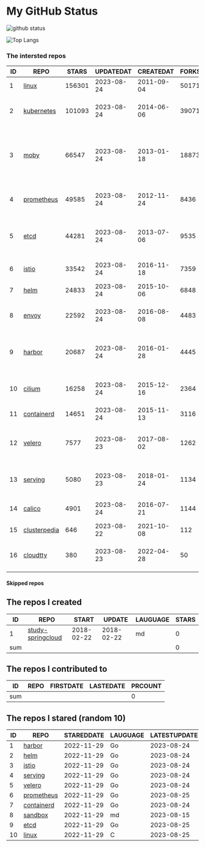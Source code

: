 # My GitHub Status

<img src="https://github-readme-stats-1.yihong0618.vercel.app/api?username=daoqingniu&show_icons=true&&&hide_title=true&count_private=true" alt="github status" />

![Top Langs](https://github-readme-stats-1.yihong0618.vercel.app/api/top-langs/?username=daoqingniu&layout=compact)

<!--START_SECTION:github_repos-->
### The intersted repos
| ID |                              REPO                               | STARS  | UPDATEDAT  | CREATEDAT  | FORKSCOUNT |                                              DESCRIPTIONS                                              |
|----|-----------------------------------------------------------------|--------|------------|------------|------------|--------------------------------------------------------------------------------------------------------|
|  1 | [linux](https://github.com/torvalds/linux)                      | 156301 | 2023-08-24 | 2011-09-04 |      50171 | Linux kernel source tree                                                                               |
|  2 | [kubernetes](https://github.com/kubernetes/kubernetes)          | 101093 | 2023-08-24 | 2014-06-06 |      39071 | Production-Grade Container Scheduling and Management                                                   |
|  3 | [moby](https://github.com/moby/moby)                            |  66547 | 2023-08-24 | 2013-01-18 |      18873 | Moby Project - a collaborative project for the container ecosystem to assemble container-based systems |
|  4 | [prometheus](https://github.com/prometheus/prometheus)          |  49585 | 2023-08-24 | 2012-11-24 |       8436 | The Prometheus monitoring system and time series database.                                             |
|  5 | [etcd](https://github.com/etcd-io/etcd)                         |  44281 | 2023-08-24 | 2013-07-06 |       9535 | Distributed reliable key-value store for the most critical data of a distributed system                |
|  6 | [istio](https://github.com/istio/istio)                         |  33542 | 2023-08-24 | 2016-11-18 |       7359 | Connect, secure, control, and observe services.                                                        |
|  7 | [helm](https://github.com/helm/helm)                            |  24833 | 2023-08-24 | 2015-10-06 |       6848 | The Kubernetes Package Manager                                                                         |
|  8 | [envoy](https://github.com/envoyproxy/envoy)                    |  22592 | 2023-08-24 | 2016-08-08 |       4483 | Cloud-native high-performance edge/middle/service proxy                                                |
|  9 | [harbor](https://github.com/goharbor/harbor)                    |  20687 | 2023-08-24 | 2016-01-28 |       4445 | An open source trusted cloud native registry project that stores, signs, and scans content.            |
| 10 | [cilium](https://github.com/cilium/cilium)                      |  16258 | 2023-08-24 | 2015-12-16 |       2364 | eBPF-based Networking, Security, and Observability                                                     |
| 11 | [containerd](https://github.com/containerd/containerd)          |  14651 | 2023-08-24 | 2015-11-13 |       3116 | An open and reliable container runtime                                                                 |
| 12 | [velero](https://github.com/vmware-tanzu/velero)                |   7577 | 2023-08-23 | 2017-08-02 |       1262 | Backup and migrate Kubernetes applications and their persistent volumes                                |
| 13 | [serving](https://github.com/knative/serving)                   |   5080 | 2023-08-23 | 2018-01-24 |       1134 | Kubernetes-based, scale-to-zero, request-driven compute                                                |
| 14 | [calico](https://github.com/projectcalico/calico)               |   4901 | 2023-08-24 | 2016-07-21 |       1144 | Cloud native networking and network security                                                           |
| 15 | [clusterpedia](https://github.com/clusterpedia-io/clusterpedia) |    646 | 2023-08-22 | 2021-10-08 |        112 | The Encyclopedia of Kubernetes clusters                                                                |
| 16 | [cloudtty](https://github.com/cloudtty/cloudtty)                |    380 | 2023-08-23 | 2022-04-28 |         50 | A Friendly Kubernetes CloudShell (Web Terminal) !                                                      |



#### Skipped repos
<!--END_SECTION:github_repos-->

<!--START_SECTION:my_github-->
## The repos I created
| ID  |                                 REPO                                 |   START    |   UPDATE   | LAUGUAGE | STARS |
|-----|----------------------------------------------------------------------|------------|------------|----------|-------|
|   1 | [study-springcloud](https://github.com/daoqingniu/study-springcloud) | 2018-02-22 | 2018-02-22 | md       |     0 |
| sum |                                                                      |            |            |          |     0 |

## The repos I contributed to
| ID  | REPO | FIRSTDATE | LASTEDATE | PRCOUNT |
|-----|------|-----------|-----------|---------|
| sum |      |           |           |       0 |

## The repos I stared (random 10)
| ID |                          REPO                          | STAREDDATE | LAUGUAGE | LATESTUPDATE |
|----|--------------------------------------------------------|------------|----------|--------------|
|  1 | [harbor](https://github.com/goharbor/harbor)           | 2022-11-29 | Go       | 2023-08-24   |
|  2 | [helm](https://github.com/helm/helm)                   | 2022-11-29 | Go       | 2023-08-24   |
|  3 | [istio](https://github.com/istio/istio)                | 2022-11-29 | Go       | 2023-08-24   |
|  4 | [serving](https://github.com/knative/serving)          | 2022-11-29 | Go       | 2023-08-24   |
|  5 | [velero](https://github.com/vmware-tanzu/velero)       | 2022-11-29 | Go       | 2023-08-24   |
|  6 | [prometheus](https://github.com/prometheus/prometheus) | 2022-11-29 | Go       | 2023-08-25   |
|  7 | [containerd](https://github.com/containerd/containerd) | 2022-11-29 | Go       | 2023-08-24   |
|  8 | [sandbox](https://github.com/cncf/sandbox)             | 2022-11-29 | md       | 2023-08-15   |
|  9 | [etcd](https://github.com/etcd-io/etcd)                | 2022-11-29 | Go       | 2023-08-25   |
| 10 | [linux](https://github.com/torvalds/linux)             | 2022-11-29 | C        | 2023-08-25   |

<!--END_SECTION:my_github-->
